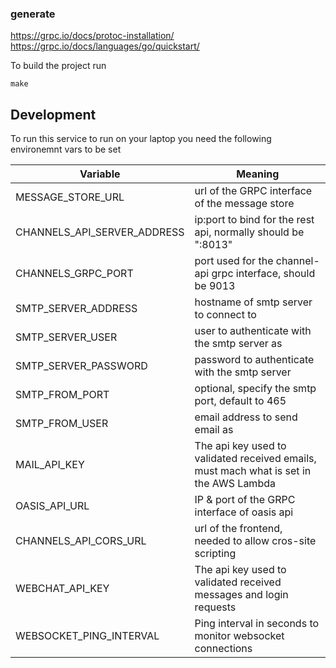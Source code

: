 

### generate
https://grpc.io/docs/protoc-installation/
https://grpc.io/docs/languages/go/quickstart/

To build the project run

```
make
```

## Development

To run this service to run on your laptop you need the following environemnt vars to be set

| Variable                    | Meaning                                                                                |
|-----------------------------|----------------------------------------------------------------------------------------|
| MESSAGE_STORE_URL           | url of the GRPC interface of the message store                                         |
| CHANNELS_API_SERVER_ADDRESS | ip:port to bind for the rest api, normally should be ":8013"                           |
| CHANNELS_GRPC_PORT          | port used for the channel-api grpc interface, should be 9013                           |
| SMTP_SERVER_ADDRESS         | hostname of smtp server to connect to                                                  |
| SMTP_SERVER_USER            | user to authenticate with the smtp server as                                           |
| SMTP_SERVER_PASSWORD        | password to authenticate with the smtp server                                          |
| SMTP_FROM_PORT              | optional, specify the smtp port, default to 465                                        |
| SMTP_FROM_USER              | email address to send email as                                                         |
| MAIL_API_KEY                | The api key used to validated received emails, must mach what is set in the AWS Lambda |
| OASIS_API_URL               | IP & port of the GRPC interface of oasis api                                           |
| CHANNELS_API_CORS_URL       | url of the frontend, needed to allow cros-site scripting                               |
| WEBCHAT_API_KEY             | The api key used to validated received messages and login requests                     |
| WEBSOCKET_PING_INTERVAL     | Ping interval in seconds to monitor websocket connections                              |